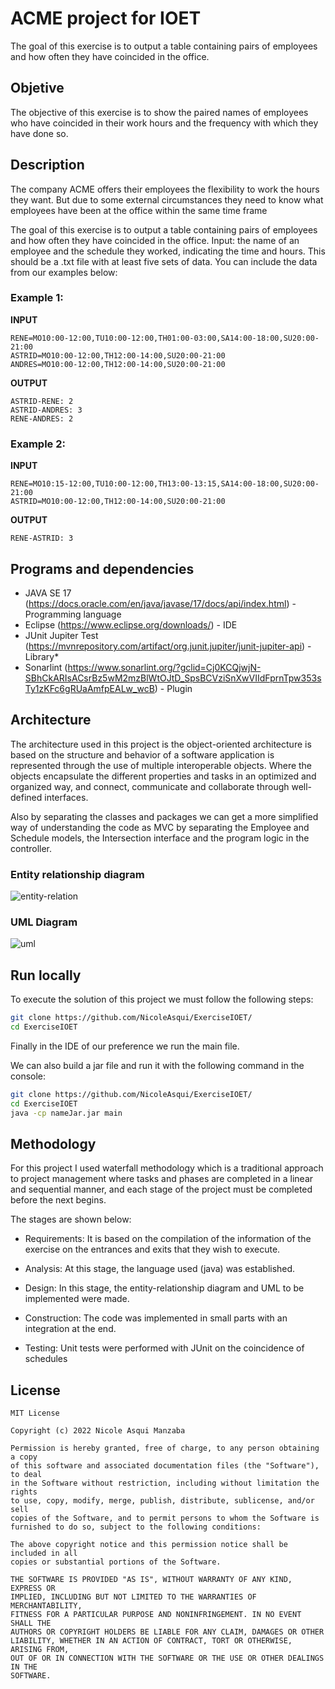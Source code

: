 # ACME project for IOET
The goal of this exercise is to output a table containing pairs of employees and how often they have coincided in the office.
## Objetive
The objective of this exercise is to show the paired names of employees who have coincided in their work hours and the frequency with which they have done so.

## Description 
The company ACME offers their employees the flexibility to work the hours they want. But due to some external circumstances they need to know what employees have been at the office within the same time frame

The goal of this exercise is to output a table containing pairs of employees and how often they have coincided in the office.
Input: the name of an employee and the schedule they worked, indicating the time and hours. This should be a .txt file with at least five sets of data. You can include the data from our examples below:

### Example 1:

**INPUT**
```
RENE=MO10:00-12:00,TU10:00-12:00,TH01:00-03:00,SA14:00-18:00,SU20:00- 21:00
ASTRID=MO10:00-12:00,TH12:00-14:00,SU20:00-21:00
ANDRES=MO10:00-12:00,TH12:00-14:00,SU20:00-21:00
```
**OUTPUT**
```
ASTRID-RENE: 2
ASTRID-ANDRES: 3
RENE-ANDRES: 2
```
### Example 2:

**INPUT**
```
RENE=MO10:15-12:00,TU10:00-12:00,TH13:00-13:15,SA14:00-18:00,SU20:00-21:00
ASTRID=MO10:00-12:00,TH12:00-14:00,SU20:00-21:00
```

**OUTPUT**
```
RENE-ASTRID: 3
```

## Programs and dependencies 
* JAVA SE 17 (https://docs.oracle.com/en/java/javase/17/docs/api/index.html) - Programming language
* Eclipse (https://www.eclipse.org/downloads/) - IDE
* JUnit Jupiter Test (https://mvnrepository.com/artifact/org.junit.jupiter/junit-jupiter-api) - Library* 
* Sonarlint (https://www.sonarlint.org/?gclid=Cj0KCQjwjN-SBhCkARIsACsrBz5wM2mzBlWtOJtD_SpsBCVziSnXwVIIdFprnTpw353sTy1zKFc6gRUaAmfpEALw_wcB) - Plugin

## Architecture

The architecture used in this project is the object-oriented architecture is based on the structure and behavior of a software application is represented through the use of multiple interoperable objects. Where the objects encapsulate the different properties and tasks in an optimized and organized way, and connect, communicate and collaborate through well-defined interfaces.

Also by separating the classes and packages we can get a more simplified way of understanding the code as MVC by separating the Employee and Schedule models, the Intersection interface and the program logic in the controller.

### Entity relationship diagram
![entity-relation](https://user-images.githubusercontent.com/56647127/163501549-63644376-c2fb-43c0-bcec-3a5c3c7ac0ce.png)

### UML Diagram
![uml](https://user-images.githubusercontent.com/56647127/163497233-36610bd0-f345-4d88-be1e-f6d64a332a23.png)

## Run locally
To execute the solution of this project we must follow the following steps:

```bash
git clone https://github.com/NicoleAsqui/ExerciseIOET/
cd ExerciseIOET
```
Finally in the IDE of our preference we run the main file.

We can also build a jar file and run it with the following command in the console:

```bash
git clone https://github.com/NicoleAsqui/ExerciseIOET/
cd ExerciseIOET
java -cp nameJar.jar main
```

## Methodology

For this project I used waterfall methodology which is a traditional approach to project management where tasks and phases are completed in a linear and sequential manner, and each stage of the project must be completed before the next begins.

The stages are shown below:

* Requirements: It is based on the compilation of the information of the exercise on the entrances and exits that they wish to execute.

* Analysis: At this stage, the language used (java) was established.

* Design: In this stage, the entity-relationship diagram and UML to be implemented were made.

* Construction: The code was implemented in small parts with an integration at the end.

* Testing: Unit tests were performed with JUnit on the coincidence of schedules

License
-------
```
MIT License

Copyright (c) 2022 Nicole Asqui Manzaba

Permission is hereby granted, free of charge, to any person obtaining a copy
of this software and associated documentation files (the "Software"), to deal
in the Software without restriction, including without limitation the rights
to use, copy, modify, merge, publish, distribute, sublicense, and/or sell
copies of the Software, and to permit persons to whom the Software is
furnished to do so, subject to the following conditions:

The above copyright notice and this permission notice shall be included in all
copies or substantial portions of the Software.

THE SOFTWARE IS PROVIDED "AS IS", WITHOUT WARRANTY OF ANY KIND, EXPRESS OR
IMPLIED, INCLUDING BUT NOT LIMITED TO THE WARRANTIES OF MERCHANTABILITY,
FITNESS FOR A PARTICULAR PURPOSE AND NONINFRINGEMENT. IN NO EVENT SHALL THE
AUTHORS OR COPYRIGHT HOLDERS BE LIABLE FOR ANY CLAIM, DAMAGES OR OTHER
LIABILITY, WHETHER IN AN ACTION OF CONTRACT, TORT OR OTHERWISE, ARISING FROM,
OUT OF OR IN CONNECTION WITH THE SOFTWARE OR THE USE OR OTHER DEALINGS IN THE
SOFTWARE.
```

